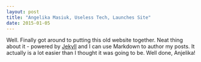 ```yaml
---
layout: post
title: "Angelika Masiuk, Useless Tech, Launches Site"
date: 2015-01-05
---
```


Well. Finally got around to putting this old website together. Neat thing about it - powered 
by [Jekyll](http://jekyllrb.com) and I can use Markdown to author my posts. It actually is a 
lot easier than I thought it was going to be.
Well done, Anjelika!
